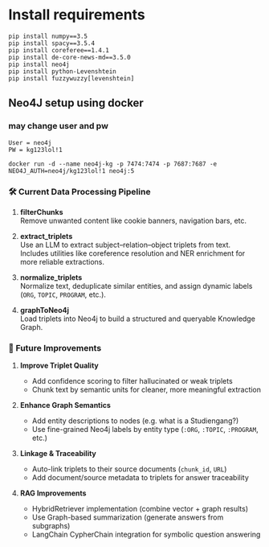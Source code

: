 
# Install requirements
```text
pip install numpy==3.5 
pip install spacy==3.5.4 
pip install coreferee==1.4.1
pip install de-core-news-md==3.5.0
pip install neo4j
pip install python-Levenshtein
pip install fuzzywuzzy[levenshtein]
```

## Neo4J setup using docker

### may change user and pw
```text
User = neo4j
PW = kg123lol!1
```
```text
docker run -d --name neo4j-kg -p 7474:7474 -p 7687:7687 -e NEO4J_AUTH=neo4j/kg123lol!1 neo4j:5
```

### 🛠️ Current Data Processing Pipeline

1. **filterChunks**  
   Remove unwanted content like cookie banners, navigation bars, etc.

2. **extract_triplets**  
   Use an LLM to extract subject–relation–object triplets from text.  
   Includes utilities like coreference resolution and NER enrichment for more reliable extractions.

3. **normalize_triplets**  
   Normalize text, deduplicate similar entities, and assign dynamic labels (`ORG`, `TOPIC`, `PROGRAM`, etc.).

4. **graphToNeo4j**  
   Load triplets into Neo4j to build a structured and queryable Knowledge Graph.

### 🚀 Future Improvements

1. **Improve Triplet Quality**
   - Add confidence scoring to filter hallucinated or weak triplets
   - Chunk text by semantic units for cleaner, more meaningful extraction

2. **Enhance Graph Semantics**
   - Add entity descriptions to nodes (e.g. what is a Studiengang?)
   - Use fine-grained Neo4j labels by entity type (`:ORG`, `:TOPIC`, `:PROGRAM`, etc.)

3. **Linkage & Traceability**
   - Auto-link triplets to their source documents (`chunk_id`, `URL`)
   - Add document/source metadata to triplets for answer traceability

4. **RAG Improvements**
   - HybridRetriever implementation (combine vector + graph results)
   - Use Graph-based summarization (generate answers from subgraphs)
   - LangChain CypherChain integration for symbolic question answering
